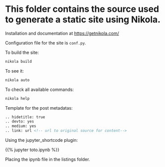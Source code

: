 # This folder contains the source used to generate a static site using Nikola.

Installation and documentation at https://getnikola.com/

Configuration file for the site is `conf.py`.

To build the site:

``` bash
nikola build
```

To see it:

``` bash
nikola auto
```

To check all available commands:

``` bash
nikola help
```

Template for the post metadatas:

``` md
.. hidetitle: true
.. devto: yes
.. medium: yes
.. link: url <!-- url to original source for content-->
```

Using the jupyter_shortcode plugin:

{{% jupyter toto.ipynb %}}

Placing the ipynb file in the listings folder.
